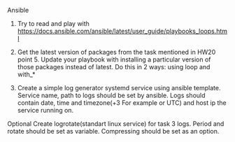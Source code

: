 Ansible

1.	Try to read and play with https://docs.ansible.com/ansible/latest/user_guide/playbooks_loops.html

2.	Get the latest version of packages from the task mentioned in HW20 point 5. Update your playbook with installing a particular version of those packages instead of latest. Do this in 2 ways: using loop and with_*

3.	Create a simple log generator systemd service using ansible template. Service name, path to logs should be set by ansible. Logs should contain date, time and timezone(+3 For example or UTC) and host ip the service running on.


Optional
Create logrotate(standart linux service) for task 3 logs. Period and rotate should be set as variable. Compressing should be set as an option.
